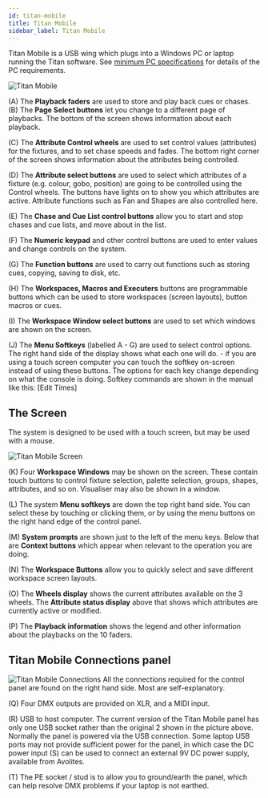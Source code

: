 ```yaml
---
id: titan-mobile
title: Titan Mobile
sidebar_label: Titan Mobile
---
```


Titan Mobile is a USB wing which plugs into a Windows PC or laptop running the Titan software.
See [minimum PC specifications](../titan-basics/#connecting-up-titan-mobile-and-t1t2) for details of the PC requirements.

![Titan Mobile](/docs/images/Titan-Mobile.png)

\(A\) The **Playback faders** are used to store and play back cues or chases.
\(B\) The **Page Select buttons** let you change to a different page of
playbacks. The bottom of the screen shows information about each
playback.

\(C\) The **Attribute Control wheels** are used to set control values
(attributes) for the fixtures, and to set chase speeds and fades. The
bottom right corner of the screen shows information about the attributes
being controlled.

\(D\) The **Attribute select buttons** are used to select which attributes of
a fixture (e.g. colour, gobo, position) are going to be controlled using
the Control wheels. The buttons have lights on to show you which
attributes are active. Attribute functions such as Fan and Shapes are
also controlled here.

\(E\) The **Chase and Cue List control buttons** allow you to start and stop
chases and cue lists, and move about in the list.

\(F\) The **Numeric keypad** and other control buttons are used to enter
values and change controls on the system.

\(G\) The **Function buttons** are used to carry out functions such as storing
cues, copying, saving to disk, etc.

\(H\) The **Workspaces, Macros and Executers** buttons are programmable
buttons which can be used to store workspaces (screen layouts), button
macros or cues.

\(I\) The **Workspace Window select buttons** are used to set which windows
are shown on the screen.

\(J\) The **Menu Softkeys** (labelled A - G) are used to select control options. 
The right hand side of the display shows what each one will do. - if you are using
a touch screen computer you can touch the softkey on-screen instead of using these
buttons. The options for each 
key change depending on what the console is doing. Softkey commands are shown 
in the manual like this: \[Edit Times\]

## The Screen

The system is designed to be used with a touch screen, but may be used
with a mouse.

![Titan Mobile Screen](/docs/images/Titan-Mobile-Screen.png)

\(K\) Four **Workspace Windows** may be shown on the screen. These contain
touch buttons to control fixture selection, palette selection, groups,
shapes, attributes, and so on. Visualiser may also be shown in a window.

\(L\) The system **Menu softkeys** are down the top right hand side. You can
select these by touching or clicking them, or by using the menu buttons
on the right hand edge of the control panel.

\(M\) **System prompts** are shown just to the left of the menu keys. Below
that are **Context buttons** which appear when relevant to the operation
you are doing.

\(N\) The **Workspace Buttons** allow you to quickly select and save different
workspace screen layouts.

\(O\) The **Wheels display** shows the current attributes available on the 3
wheels. The **Attribute status display** above that shows which
attributes are currently active or modified.

\(P\) The **Playback information** shows the legend and other information
about the playbacks on the 10 faders.

## Titan Mobile Connections panel

![Titan Mobile Connections](/docs/images/Titan-Mobile-Connections.png)
All the connections required for the
control panel are found on the right hand side. Most are
self-explanatory. 

\(Q\) Four DMX outputs are provided on XLR, and a MIDI input.

\(R\) USB to host computer. The current version of the Titan Mobile panel has only
one USB socket rather than the original 2 shown in the picture above.
Normally the panel is powered via the USB connection. Some laptop
    USB ports may not provide sufficient power for the panel, in which
    case the DC power input \(S\) can be used to connect an external 9V DC
    power supply, available from Avolites.

\(T\) The PE socket / stud is to allow you to ground/earth the panel, which can
    help resolve DMX problems if your laptop is not earthed.
